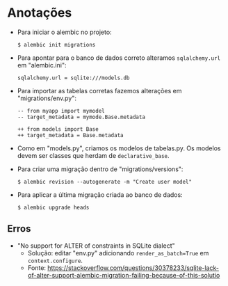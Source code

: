 # Anotações

- Para iniciar o alembic no projeto:
    ```
    $ alembic init migrations
    ```

- Para apontar para o banco de dados correto alteramos `sqlalchemy.url` em "alembic.ini":
    ```
    sqlalchemy.url = sqlite:///models.db
    ```

- Para importar as tabelas corretas fazemos alterações em "migrations/env.py":
    ```
    -- from myapp import mymodel
    -- target_metadata = mymode.Base.metadata
    ```
    ```
    ++ from models import Base
    ++ target_metadata = Base.metadata
    ```

- Como em "models.py", criamos os modelos de tabelas.py. Os modelos devem ser classes que herdam de `declarative_base`.

- Para criar uma migração dentro de "migrations/versions":
    ```
    $ alembic revision --autogenerate -m "Create user model"
    ```

- Para aplicar a última migração criada ao banco de dados:
    ```
    $ alembic upgrade heads
    ```

## Erros

- "No support for ALTER of constraints in SQLite dialect"
    - Solução: editar "env.py" adicionando `render_as_batch=True` em `context.configure`.
    - Fonte: https://stackoverflow.com/questions/30378233/sqlite-lack-of-alter-support-alembic-migration-failing-because-of-this-solutio